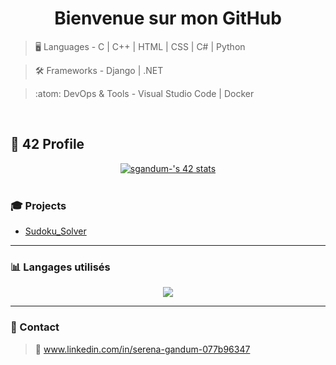<h1 align="center"> Bienvenue sur mon GitHub </h1>


> :desktop_computer:  Languages - C | C++ | HTML | CSS | C# | Python

> :hammer_and_wrench:  Frameworks - Django | .NET

> :atom:  DevOps & Tools - Visual Studio Code | Docker

<br>

## 🤖 42 Profile

<div align="center">
  <a href="https://github.com/oakoudad/badge42"><img src="https://badge.mediaplus.ma/darkblue/sgandum-?1337Badge=off&UM6P=off" alt="sgandum-'s 42 stats" /></a>
</div>

<br>

### 🎓 Projects

- [Sudoku_Solver](https://github.com/CodeS42/Sudoku_Solver)

---

### 📊 Langages utilisés

<p align="center">
  <img src="https://github-readme-stats.vercel.app/api/top-langs/?username=CodeS42&layout=compact&langs_count=8&theme=tokyonight" />
</p>

---

### 💬 Contact

> 📧 www.linkedin.com/in/serena-gandum-077b96347

